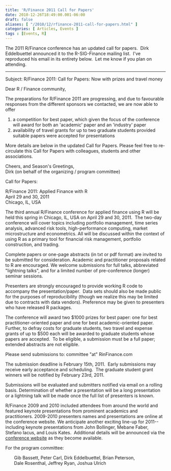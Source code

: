 ```yaml
---
title: 'R/Finance 2011 Call for Papers'
date: 2010-12-26T18:49:00.001-06:00
draft: false
aliases: [ "/2010/12/rfinance-2011-call-for-papers.html" ]
categories: [ Articles, Events ]
tags : [Events, R]
---
```


The 2011 R/Finance conference has an updated call for papers.  Dirk Eddelbuettel announced it to the R-SIG-Finance mailing list.  I've reproduced his email in its entirety below.  Let me know if you plan on attending.  
  

* * *

  
Subject: R/Finance 2011: Call for Papers: Now with prizes and travel money  
  
Dear R / Finance community,  
  
The preparations for R/Finance 2011 are progressing, and due to favourable responses from the different sponsors we contacted, we are now able to offer  

1.  a competition for best paper, which given the focus of the conference will award for both an 'academic' paper and an 'industry' paper
2.  availability of travel grants for up to two graduate students provided suitable papers were accepted for presentations

More details are below in the updated Call for Papers. Please feel free to re-circulate this Call for Papers with colleagues, students and other associations.  
  
Cheers, and Season's Greetings,  
Dirk (on behalf of the organizing / program committee)  
  
  
Call for Papers:  
  
R/Finance 2011: Applied Finance with R  
April 29 and 30, 2011  
Chicago, IL, USA  
  
  
The third annual R/Finance conference for applied finance using R will be held this spring in Chicago, IL, USA on April 29 and 30, 2011.  The two-day conference will cover topics including portfolio management, time series analysis, advanced risk tools, high-performance computing, market microstructure and econometrics. All will be discussed within the context of using R as a primary tool for financial risk management, portfolio construction, and trading.  
  
Complete papers or one-page abstracts (in txt or pdf format) are invited to be submitted for consideration. Academic and practitioner proposals related to R are encouraged. We welcome submissions for full talks, abbreviated "lightning talks", and for a limited number of pre-conference (longer) seminar sessions.  
  
Presenters are strongly encouraged to provide working R code to accompany the presentation/paper.  Data sets should also be made public for the purposes of reproducibility (though we realize this may be limited due to contracts with data vendors). Preference may be given to presenters who have released R packages.  
  
The conference will award two $1000 prizes for best paper: one for best practitioner-oriented paper and one for best academic-oriented paper.  Further, to defray costs for graduate students, two travel and expense grants of up to $500 each will be awarded to graduate students whose papers are accepted.  To be eligible, a submission must be a full paper; extended abstracts are not eligible.  
  
Please send submissions to: committee "at" RinFinance.com  
  
The submission deadline is February 15th, 2011.  Early submissions may receive early acceptance and scheduling.  The graduate student grant winners will be notified by February 23rd, 2011.  
  
Submissions will be evaluated and submitters notified via email on a rolling basis. Determination of whether a presentation will be a long presentation or a lightning talk will be made once the full list of presenters is known.  
  
R/Finance 2009 and 2010 included attendees from around the world and featured keynote presentations from prominent academics and practitioners. 2009-2010 presenters names and presentations are online at the conference website. We anticipate another exciting line-up for 2011--including keynote presentations from John Bollinger, Mebane Faber, Stefano Iacus, and Louis Kates.  Additional details will be announced via the [conference website](http://www.rinfinance.com/) as they become available.  
  
For the program committee:  
  
       Gib Bassett, Peter Carl, Dirk Eddelbuettel, Brian Peterson,  
       Dale Rosenthal, Jeffrey Ryan, Joshua Ulrich